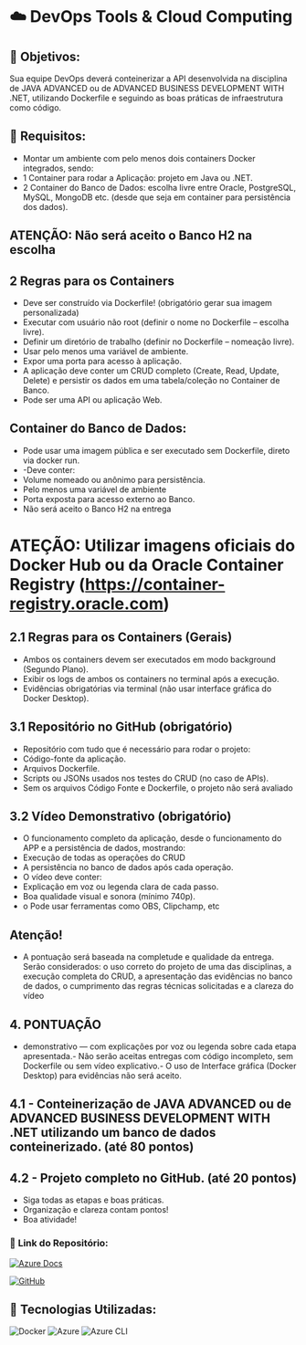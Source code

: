 # ☁️ **DevOps Tools & Cloud Computing**

## 🔶 **Objetivos:**
Sua equipe DevOps deverá conteinerizar a API desenvolvida na disciplina de JAVA ADVANCED ou de ADVANCED BUSINESS DEVELOPMENT WITH .NET, utilizando Dockerfile e seguindo as boas práticas de infraestrutura como código.

## 🔧 **Requisitos:**
- Montar um ambiente com pelo menos dois containers Docker integrados, sendo:
- 1 Container para rodar a Aplicação: projeto em Java ou .NET.
- 2 Container do Banco de Dados: escolha livre entre Oracle, PostgreSQL, MySQL, MongoDB etc. (desde que seja em container para persistência dos dados).

## ATENÇÃO: Não será aceito o Banco H2 na escolha

## 2 Regras para os Containers
- Deve ser construído via Dockerfile! (obrigatório gerar sua imagem personalizada)
- Executar com usuário não root (definir o nome no Dockerfile – escolha livre).
- Definir um diretório de trabalho (definir no Dockerfile – nomeação livre).
- Usar pelo menos uma variável de ambiente.
- Expor uma porta para acesso à aplicação.
- A aplicação deve conter um CRUD completo (Create, Read, Update, Delete) e persistir os dados em uma tabela/coleção no Container de Banco.
- Pode ser uma API ou aplicação Web. 

## Container do Banco de Dados: 
- Pode usar uma imagem pública e ser executado sem Dockerfile, direto via docker run.
- -Deve conter:
- Volume nomeado ou anônimo para persistência.
- Pelo menos uma variável de ambiente
- Porta exposta para acesso externo ao Banco.
- Não será aceito o Banco H2 na entrega

# ATEÇÃO: Utilizar imagens oficiais do Docker Hub ou da Oracle Container Registry (https://container-registry.oracle.com) 

## 2.1 Regras para os Containers (Gerais)
- Ambos os containers devem ser executados em modo background (Segundo Plano).
- Exibir os logs de ambos os containers no terminal após a execução.
- Evidências obrigatórias via terminal (não usar interface gráfica do Docker Desktop).

## 3.1 Repositório no GitHub (obrigatório)
- Repositório com tudo que é necessário para rodar o projeto:
- Código-fonte da aplicação.
- Arquivos Dockerfile.
- Scripts ou JSONs usados nos testes do CRUD (no caso de APIs).
- Sem os arquivos Código Fonte e Dockerfile, o projeto não será avaliado

## 3.2 Vídeo Demonstrativo (obrigatório)
- O funcionamento completo da aplicação, desde o funcionamento do APP e a persistência de dados, mostrando:
- Execução de todas as operações do CRUD
- A persistência no banco de dados após cada operação.
- O vídeo deve conter:
- Explicação em voz ou legenda clara de cada passo.
- Boa qualidade visual e sonora (mínimo 740p).
- o Pode usar ferramentas como OBS, Clipchamp, etc

## Atenção! 
- A pontuação será baseada na completude e qualidade da entrega. Serão considerados: o uso correto do projeto de uma das disciplinas, a execução completa do CRUD, a apresentação das evidências no banco de dados, o cumprimento das regras técnicas solicitadas e a clareza do vídeo 

## 4. PONTUAÇÃO
- demonstrativo — com explicações por voz ou legenda sobre cada etapa apresentada.- Não serão aceitas entregas com código incompleto, sem Dockerfile ou sem vídeo explicativo.- O uso de Interface gráfica (Docker Desktop) para evidências não será aceito.

## 4.1 - Conteinerização de JAVA ADVANCED ou de ADVANCED BUSINESS DEVELOPMENT WITH .NET utilizando um banco de dados conteinerizado. (até 80 pontos) 

## 4.2 - Projeto completo no GitHub. (até 20 pontos)
- Siga todas as etapas e boas práticas. 
- Organização e clareza contam pontos!
- Boa atividade!


### 📂 **Link do Repositório:**  
[![Azure Docs](https://img.shields.io/badge/Azure%20CLI-Dockerfile%20%26%20Scripts-blue?style=flat-square&logo=microsoftazure)](https://docs.microsoft.com/en-us/azure/devops/)

[![GitHub](https://img.shields.io/badge/GitHub-Repositório-blue?style=flat-square&logo=github)](https://github.com/carmipa/GS_FIAP_2025_1SM/tree/main/Deveops_Tools_Cloud_Computing)



## 🎨 **Tecnologias Utilizadas:**
![Docker](https://img.shields.io/badge/Docker-2496ED?style=flat-square&logo=docker)
![Azure](https://img.shields.io/badge/Azure-0089D6?style=flat-square&logo=microsoftazure)
![Azure CLI](https://img.shields.io/badge/Azure%20CLI-0078D4?style=flat-square&logo=powershell)
